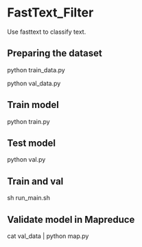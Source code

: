 # FastText_Filter
Use fasttext to classify text.

## Preparing the dataset
python train_data.py

python val_data.py

## Train model
python train.py

## Test model
python val.py

## Train and val
sh run_main.sh

## Validate model in Mapreduce
cat val_data | python map.py
